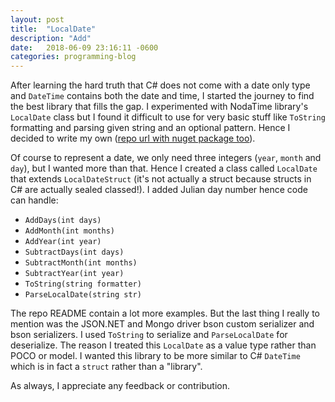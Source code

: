 ```yaml
---
layout: post
title:  "LocalDate"
description: "Add"
date:   2018-06-09 23:16:11 -0600
categories: programming-blog
---
```

After learning the hard truth that C# does not come with a date only type and `DateTime` contains both
the date and time, I started the journey to find the best library that fills the gap. I experimented with
NodaTime library's `LocalDate` class but I found it difficult to use for very basic stuff like `ToString`
formatting and parsing given string and an optional pattern. Hence I decided to write my own
([repo url with nuget package too][repo-url]).

Of course to represent a date, we only need three integers (`year`, `month` and `day`), but I wanted more
than that. Hence I created a class called `LocalDate` that extends `LocalDateStruct` (it's not actually a struct
because structs in C# are actually sealed classed!). I added Julian day number hence code can handle:

- `AddDays(int days)`
- `AddMonth(int months)`
- `AddYear(int year)`
- `SubtractDays(int days)`
- `SubtractMonth(int months)`
- `SubtractYear(int year)`
- `ToString(string formatter)`
- `ParseLocalDate(string str)`

The repo README contain a lot more examples. But the last thing I really to mention was the JSON.NET and Mongo
driver bson custom serializer and bson serializers. I used `ToString` to serialize and `ParseLocalDate` for 
deserialize. The reason I treated this `LocalDate` as a value type rather than POCO or model. I wanted this
library to be more similar to C# `DateTime` which is in fact a `struct` rather than a "library".

As always, I appreciate any feedback or contribution.

[repo-url]: https://github.com/amir734jj/LocalDate